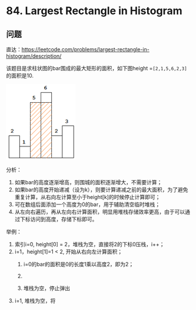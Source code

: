 # 84. Largest Rectangle in Histogram

## 问题

直达：https://leetcode.com/problems/largest-rectangle-in-histogram/description/

该题目是求柱状图的bar围成的最大矩形的面积，如下图height =`[2,1,5,6,2,3]`的面积是10.

![](/assets/import.png)

分析：

1. 如果bar的高度逐渐增高，则围城的面积逐渐增大，不需要计算；
2. 如果bar的高度开始递减（设为k），则要计算递减之前的最大面积，为了避免重复计算，从右向左计算至小于height\[k\]的时候停止计算即可；
3. 可在数组后面添加一个高度为0的bar，用于辅助清空临时堆栈；
4. 从左向右遍历，再从左向右计算面积，明显用堆栈存储效率更高，由于可以通过下标访问到高度，存储下标即可。

举例：

1. 索引i=0, height\[0\] = 2，堆栈为空，直接将2的下标0压栈，i++；
2. i=1，height\[1\]=1 &lt; 2, 开始从右向左计算面积；
   1. i=0的bar的面积是0的长度1乘以高度2，即为2；

   2. 
   3. 堆栈为空，停止弹出
3. i=1, 堆栈为空，将





